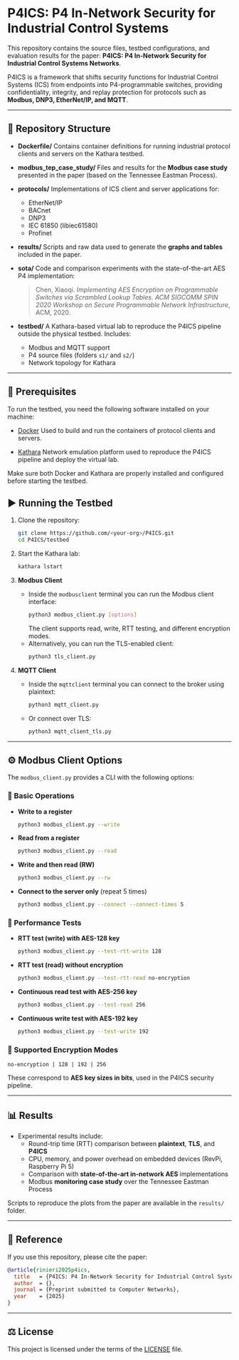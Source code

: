 # P4ICS: P4 In-Network Security for Industrial Control Systems

This repository contains the source files, testbed configurations, and evaluation results for the paper:
**P4ICS: P4 In-Network Security for Industrial Control Systems Networks**.

P4ICS is a framework that shifts security functions for Industrial Control Systems (ICS) from endpoints into P4-programmable switches, providing confidentiality, integrity, and replay protection for protocols such as **Modbus, DNP3, EtherNet/IP, and MQTT**.

---

## 📂 Repository Structure

- **Dockerfile/**
  Contains container definitions for running industrial protocol clients and servers on the Kathara testbed.

- **modbus_tep_case_study/**
  Files and results for the **Modbus case study** presented in the paper (based on the Tennessee Eastman Process).

- **protocols/** 
  Implementations of ICS client and server applications for: 
  - EtherNet/IP 
  - BACnet
  - DNP3
  - IEC 61850 (libiec61580)
  - Profinet

- **results/**
  Scripts and raw data used to generate the **graphs and tables** included in the paper.

- **sota/**
  Code and comparison experiments with the state-of-the-art AES P4 implementation:
  > Chen, Xiaoqi. *Implementing AES Encryption on Programmable Switches via Scrambled Lookup Tables*.
  > *ACM SIGCOMM SPIN 2020 Workshop on Secure Programmable Network Infrastructure*, ACM, 2020.

- **testbed/**
  A Kathara-based virtual lab to reproduce the P4ICS pipeline outside the physical testbed.
  Includes:
  - Modbus and MQTT support
  - P4 source files (folders `s1/` and `s2/`)
  - Network topology for Kathara

---

## 🔧 Prerequisites

To run the testbed, you need the following software installed on your machine:

- [Docker](https://docs.docker.com/get-docker/)
  Used to build and run the containers of protocol clients and servers.

- [Kathara](https://www.kathara.org/)
  Network emulation platform used to reproduce the P4ICS pipeline and deploy the virtual lab.

Make sure both Docker and Kathara are properly installed and configured before starting the testbed.


## ▶️ Running the Testbed

1. Clone the repository:
   ```bash
   git clone https://github.com/<your-org>/P4ICS.git
   cd P4ICS/testbed
   ```

2. Start the Kathara lab:
   ```bash
   kathara lstart
   ```

3. **Modbus Client**  
   - Inside the `modbusclient` terminal you can run the Modbus client interface:
     ```bash
     python3 modbus_client.py [options]
     ```
     The client supports read, write, RTT testing, and different encryption modes.
   - Alternatively, you can run the TLS-enabled client:
     ```bash
     python3 tls_client.py
     ```

4. **MQTT Client**
   - Inside the `mqttclient` terminal you can connect to the broker using plaintext:
     ```bash
     python3 mqtt_client.py
     ```
   - Or connect over TLS:
     ```bash
     python3 mqtt_client_tls.py
     ```

---

## ⚙️ Modbus Client Options

The `modbus_client.py` provides a CLI with the following options:

### 🔹 Basic Operations
- **Write to a register**
  ```bash
  python3 modbus_client.py --write
  ```
- **Read from a register**
  ```bash
  python3 modbus_client.py --read
  ```
- **Write and then read (RW)**
  ```bash
  python3 modbus_client.py --rw
  ```
- **Connect to the server only** (repeat 5 times)
  ```bash
  python3 modbus_client.py --connect --connect-times 5
  ```

### 🔹 Performance Tests
- **RTT test (write) with AES-128 key**
  ```bash
  python3 modbus_client.py --test-rtt-write 128
  ```
- **RTT test (read) without encryption** 
  ```bash
  python3 modbus_client.py --test-rtt-read no-encryption
  ```
- **Continuous read test with AES-256 key** 
  ```bash
  python3 modbus_client.py --test-read 256
  ```
- **Continuous write test with AES-192 key** 
  ```bash
  python3 modbus_client.py --test-write 192
  ```

### 🔹 Supported Encryption Modes
```
no-encryption | 128 | 192 | 256
```

These correspond to **AES key sizes in bits**, used in the P4ICS security pipeline.

---

## 📊 Results

- Experimental results include:
  - Round-trip time (RTT) comparison between **plaintext**, **TLS**, and **P4ICS**
  - CPU, memory, and power overhead on embedded devices (RevPi, Raspberry Pi 5)
  - Comparison with **state-of-the-art in-network AES** implementations
  - Modbus **monitoring case study** over the Tennessee Eastman Process

Scripts to reproduce the plots from the paper are available in the `results/` folder.

---

## 📑 Reference

If you use this repository, please cite the paper:

```bibtex
@article{rinieri2025p4ics,
  title   = {P4ICS: P4 In-Network Security for Industrial Control Systems Networks},
  author  = {},
  journal = {Preprint submitted to Computer Networks},
  year    = {2025}
}
```

---

## ⚖️ License

This project is licensed under the terms of the [LICENSE](./LICENSE) file.  
